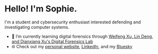 # Hello! I'm Sophie.

I'm a student and cybersecurity enthusiast interested defending and investigating computer systems.

- 🌱 I’m currently learning digital forensics through [Weifeng Xu, Lin Deng, and Dianxiang Xu's Digital Forensics Lab](https://github.com/frankwxu/digital-forensics-lab)
- 🌐 Check out my [personal website](https://sophiecchen.gitbook.io/cookie-bytes/), [LinkedIn](https://www.linkedin.com/in/sophiecchen/), and my [Bluesky](https://bsky.app/profile/sophiecchen.bsky.social)
